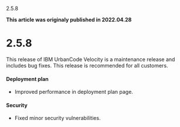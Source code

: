 





2.5.8

**This article was originaly published in 2022.04.28**


2.5.8
=====




This release of IBM UrbanCode Velocity is a maintenance release and includes bug fixes. This release is recommended for all customers.
#### Deployment plan


* Improved performance in deployment plan page.


#### Security


* Fixed minor security vulnerabilities.






